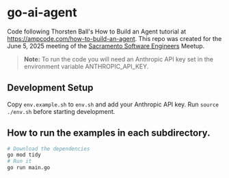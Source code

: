 # go-ai-agent
Code following Thorsten Ball's How to Build an Agent tutorial at <https://ampcode.com/how-to-build-an-agent>. This repo was created for the June 5, 2025 meeting of the [Sacramento Software Engineers](https://www.sacswe.org) Meetup.

> **Note:** To run the code you will need an Anthropic API key set in the environment variable ANTHROPIC_API_KEY.

## Development Setup
Copy `env.example.sh` to `env.sh` and add your Anthropic API key.
Run `source ./env.sh` before starting development.

## How to run the examples in each subdirectory.
```bash
# Download the dependencies
go mod tidy
# Run it
go run main.go
```